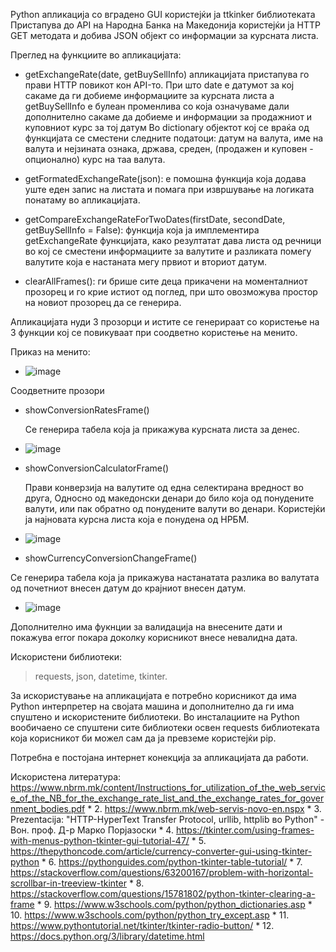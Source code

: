Python апликација со вградено GUI користејќи ја ttkinker библиотеката 
Пристапува до API на Народна Банка на Македонија користејќи ја HTTP GET методата и добива JSON објект со информации за курсната листа.

Преглед на функциите во апликацијата:
* getExchangeRate(date, getBuySellInfo) апликацијата пристапува го прави HTTP повикот кон API-то. 
  При што date e датумот за кој сакаме да ги добиеме информациите за курсната листа а getBuySellInfo е булеан променлива со која означуваме дали дополнително сакаме да добиеме и информации за продажниот и куповниот курс за тој датум
  Во dictionary објектот кој се враќа од функцијата се сместени следните податоци: датум на валута, име на валута и нејзината ознака, држава, среден, (продажен и куповен - опционално) курс на таа валута.

* getFormatedExchangeRate(json): е помошна функција која додава уште еден запис на листата и помага при извршување на логиката понатаму во апликацијата.

* getCompareExchangeRateForTwoDates(firstDate, secondDate, getBuySellInfo = False): функција која ја имплементира getExchangeRate функцијата,
  како резултатат дава листа од речници во кој се сместени информациите за валутите и разликата помегу валутите која е настаната мегу првиот и вториот датум.

* clearAllFrames(): ги брише сите деца прикачени на моменталниот прозорец и го крие истиот од поглед, при што овозможува простор на новиот прозорец да се генерира.

Апликацијата нуди 3 прозорци и истите се генерираат со користење на 3 функции кој се повикуваат при соодветно користење на менито.


Приказ на менито:

* ![image](https://github.com/gkotlar/Python-app-utilizing-the-foreigh-exchange-API-of-NRBM/assets/147694259/ee6b7513-1ed7-47ba-aa63-6f5c109388db)

Соодветните прозори

* showConversionRatesFrame()
  
  Се генерира табела која ја прикажува курсната листа за денес.

* ![image](https://github.com/gkotlar/Python-app-utilizing-the-foreigh-exchange-API-of-NRBM/assets/147694259/dd0fe949-8a45-49c5-856e-ae7363bc5433)
  


* showConversionCalculatorFrame()
  
  Прави конверзија на валутите од една селектирана вредност во друга, Односно од македонски денари до било која од понудените валути, или пак обратно од понудените валути во денари.
  Користејќи ја најновата курсна листа која е понудена од НРБМ.
  
* ![image](https://github.com/gkotlar/Python-app-utilizing-the-foreigh-exchange-API-of-NRBM/assets/147694259/c0cba39b-cedc-40e9-955c-1765e749cf90)
  



* showCurrencyConversionChangeFrame()

 Се генерира табела која ја прикажува настанатата разлика во валутата од почетниот внесен датум до крајниот внесен датум.

* ![image](https://github.com/gkotlar/Python-app-utilizing-the-foreigh-exchange-API-of-NRBM/assets/147694259/9961ba5b-d1a6-4220-8b2d-55682d1ebf09)
  


Дополнително има фукнции за валидација на внесените дати и покажува error покара доколку корисникот внесе невалидна дата.
  

Искористени библиотеки:
>  requests,
>  json,
>  datetime,
>  tkinter.

За искористување на апликацијата е потребно корисникот да има Python интерпретер на својата машина и дополнително да ги има спуштено и искористените библиотеки.
Во инсталациите на Python вообичаено се спуштени сите библиотеки освен requests библиотеката која корисникот би можел сам да ја превземе користејќи pip.

Потребна е постојана интернет конекција за апликацијата да работи.

Искористена литература:
https://www.nbrm.mk/content/Instructions_for_utilization_of_the_web_service_of_the_NB_for_the_exchange_rate_list_and_the_exchange_rates_for_government_bodies.pdf
    * 2. https://www.nbrm.mk/web-servis-novo-en.nspx
    * 3. Prezentacija: "HTTP-HyperText Transfer Protocol, urllib, httplib во Python" - Вон. проф. Д-р Марко Порјазоски
    * 4. https://tkinter.com/using-frames-with-menus-python-tkinter-gui-tutorial-47/
    * 5. https://thepythoncode.com/article/currency-converter-gui-using-tkinter-python
    * 6. https://pythonguides.com/python-tkinter-table-tutorial/
    * 7. https://stackoverflow.com/questions/63200167/problem-with-horizontal-scrollbar-in-treeview-tkinter
    * 8. https://stackoverflow.com/questions/15781802/python-tkinter-clearing-a-frame
    * 9. https://www.w3schools.com/python/python_dictionaries.asp
    * 10. https://www.w3schools.com/python/python_try_except.asp
    * 11. https://www.pythontutorial.net/tkinter/tkinter-radio-button/
    * 12. https://docs.python.org/3/library/datetime.html
